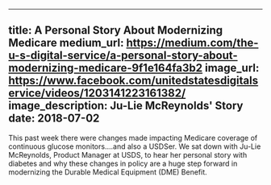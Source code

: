 
---
title: A Personal Story About Modernizing Medicare
medium_url: https://medium.com/the-u-s-digital-service/a-personal-story-about-modernizing-medicare-9f1e164fa3b2
image_url: https://www.facebook.com/unitedstatesdigitalservice/videos/1203141223161382/
image_description: Ju-Lie McReynolds' Story
date: 2018-07-02
---
This past week there were changes made impacting Medicare coverage of continuous glucose monitors….and also a USDSer. We sat down with Ju-Lie McReynolds, Product Manager at USDS, to hear her personal story with diabetes and why these changes in policy are a huge step forward in modernizing the Durable Medical Equipment (DME) Benefit.
